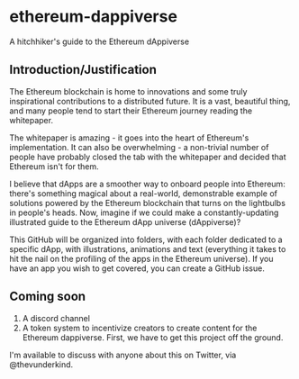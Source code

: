 # ethereum-dappiverse
A hitchhiker's guide to the Ethereum dAppiverse

## Introduction/Justification
The Ethereum blockchain is home to innovations and some truly inspirational contributions to a distributed future. It is a vast, beautiful thing, and many people tend to start their Ethereum journey reading the whitepaper.

The whitepaper is amazing - it goes into the heart of Ethereum's implementation. It can also be overwhelming - a non-trivial number of people have probably closed the tab with the whitepaper and decided that Ethereum isn't for them.

I believe that dApps are a smoother way to onboard people into Ethereum: there's something magical about a real-world, demonstrable example of solutions powered by the Ethereum blockchain that turns on the lightbulbs in people's heads. Now, imagine if we could make a constantly-updating illustrated guide to the Ethereum dApp universe (dAppiverse)?

This GitHub will be organized into folders, with each folder dedicated to a specific dApp, with illustrations, animations and text (everything it takes to hit the nail on the profiling of the apps in the Ethereum universe). If you have an app you wish to get covered, you can create a GitHub issue. 

## Coming soon
1. A discord channel
2. A token system to incentivize creators to create content for the Ethereum dappiverse. First, we have to get this project off the ground. 

I'm available to discuss with anyone about this on Twitter, via @thevunderkind. 


